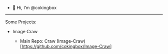 - 👋 Hi, I’m @cokingbox

---

Some Projects:

- Image Craw

  - Main Repo: Craw (Image-Craw)[https://github.com/cokingbox/Image-Craw]

<!---
cokingbox/cokingbox is a ✨ special ✨ repository because its `README.md` (this file) appears on your GitHub profile.
You can click the Preview link to take a look at your changes.
--->
